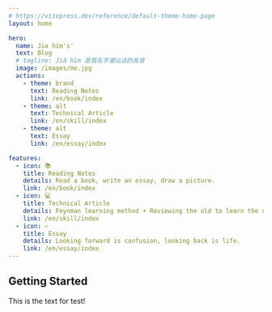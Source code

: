 ```yaml
---
# https://vitepress.dev/reference/default-theme-home-page
layout: home

hero:
  name: Jia him's'
  text: Blog
  # tagline: Jiǎ hīm 是我名字潮汕话的发音
  image: /images/me.jpg
  actions:
    - theme: brand
      text: Reading Notes
      link: /en/book/index
    - theme: alt
      text: Technical Article
      link: /en/skill/index
    - theme: alt
      text: Essay
      link: /en/essay/index

features:
  - icon: 📚
    title: Reading Notes
    details: Read a book, write an essay, draw a picture.
    link: /en/book/index
  - icon: 💻
    title: Technical Article
    details: Feynman learning method + Reviewing the old to learn the new.
    link: /en/skill/index
  - icon: ✍️
    title: Essay
    details: Looking forward is confusion, looking back is life.
    link: /en/essay/index
---
```


## Getting Started

This is the text for test!
